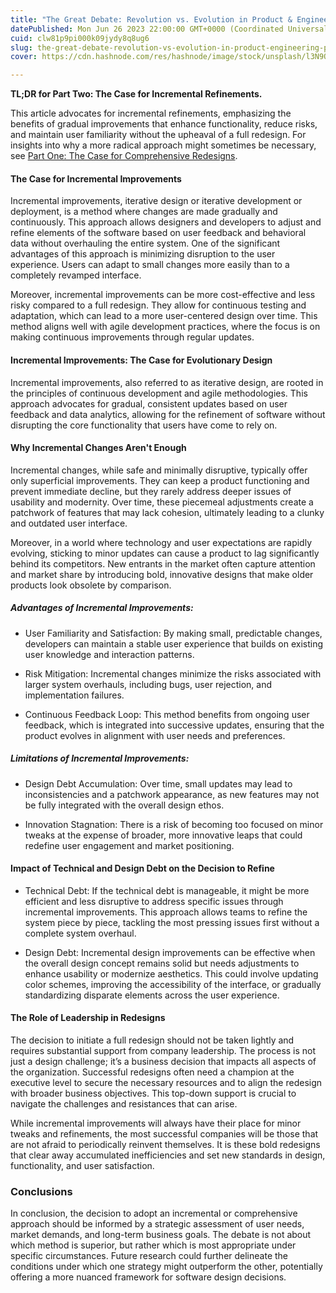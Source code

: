 ```yaml
---
title: "The Great Debate: Revolution vs. Evolution in Product & Engineering. (Part 2)."
datePublished: Mon Jun 26 2023 22:00:00 GMT+0000 (Coordinated Universal Time)
cuid: clw81p9pi000k09jydy8q8ug6
slug: the-great-debate-revolution-vs-evolution-in-product-engineering-part-2
cover: https://cdn.hashnode.com/res/hashnode/image/stock/unsplash/l3N9Q27zULw/upload/d4187d93aab5c2d81997e0b6f9dbd8fc.jpeg

---
```


**TL;DR for Part Two: The Case for Incremental Refinements.**

This article advocates for incremental refinements, emphasizing the benefits of gradual improvements that enhance functionality, reduce risks, and maintain user familiarity without the upheaval of a full redesign. For insights into why a more radical approach might sometimes be necessary, see [Part One: The Case for Comprehensive Redesigns](https://omoladeodetara.hashnode.dev/the-great-debate-revolution-vs-evolution-in-product-engineering-part-1).

#### The Case for Incremental Improvements

Incremental improvements, iterative design or iterative development or deployment, is a method where changes are made gradually and continuously. This approach allows designers and developers to adjust and refine elements of the software based on user feedback and behavioral data without overhauling the entire system. One of the significant advantages of this approach is minimizing disruption to the user experience. Users can adapt to small changes more easily than to a completely revamped interface.

Moreover, incremental improvements can be more cost-effective and less risky compared to a full redesign. They allow for continuous testing and adaptation, which can lead to a more user-centered design over time. This method aligns well with agile development practices, where the focus is on making continuous improvements through regular updates.

#### Incremental Improvements: The Case for Evolutionary Design

Incremental improvements, also referred to as iterative design, are rooted in the principles of continuous development and agile methodologies. This approach advocates for gradual, consistent updates based on user feedback and data analytics, allowing for the refinement of software without disrupting the core functionality that users have come to rely on.

#### Why Incremental Changes Aren't Enough

Incremental changes, while safe and minimally disruptive, typically offer only superficial improvements. They can keep a product functioning and prevent immediate decline, but they rarely address deeper issues of usability and modernity. Over time, these piecemeal adjustments create a patchwork of features that may lack cohesion, ultimately leading to a clunky and outdated user interface.

Moreover, in a world where technology and user expectations are rapidly evolving, sticking to minor updates can cause a product to lag significantly behind its competitors. New entrants in the market often capture attention and market share by introducing bold, innovative designs that make older products look obsolete by comparison.

##### Advantages of Incremental Improvements:

* User Familiarity and Satisfaction: By making small, predictable changes, developers can maintain a stable user experience that builds on existing user knowledge and interaction patterns.
    
* Risk Mitigation: Incremental changes minimize the risks associated with larger system overhauls, including bugs, user rejection, and implementation failures.
    
* Continuous Feedback Loop: This method benefits from ongoing user feedback, which is integrated into successive updates, ensuring that the product evolves in alignment with user needs and preferences.
    

##### Limitations of Incremental Improvements:

* Design Debt Accumulation: Over time, small updates may lead to inconsistencies and a patchwork appearance, as new features may not be fully integrated with the overall design ethos.
    
* Innovation Stagnation: There is a risk of becoming too focused on minor tweaks at the expense of broader, more innovative leaps that could redefine user engagement and market positioning.
    

#### Impact of Technical and Design Debt on the Decision to Refine

* Technical Debt: If the technical debt is manageable, it might be more efficient and less disruptive to address specific issues through incremental improvements. This approach allows teams to refine the system piece by piece, tackling the most pressing issues first without a complete system overhaul.
    
* Design Debt: Incremental design improvements can be effective when the overall design concept remains solid but needs adjustments to enhance usability or modernize aesthetics. This could involve updating color schemes, improving the accessibility of the interface, or gradually standardizing disparate elements across the user experience.
    

#### The Role of Leadership in Redesigns

The decision to initiate a full redesign should not be taken lightly and requires substantial support from company leadership. The process is not just a design challenge; it’s a business decision that impacts all aspects of the organization. Successful redesigns often need a champion at the executive level to secure the necessary resources and to align the redesign with broader business objectives. This top-down support is crucial to navigate the challenges and resistances that can arise.

While incremental improvements will always have their place for minor tweaks and refinements, the most successful companies will be those that are not afraid to periodically reinvent themselves. It is these bold redesigns that clear away accumulated inefficiencies and set new standards in design, functionality, and user satisfaction.

### Conclusions

In conclusion, the decision to adopt an incremental or comprehensive approach should be informed by a strategic assessment of user needs, market demands, and long-term business goals. The debate is not about which method is superior, but rather which is most appropriate under specific circumstances. Future research could further delineate the conditions under which one strategy might outperform the other, potentially offering a more nuanced framework for software design decisions.